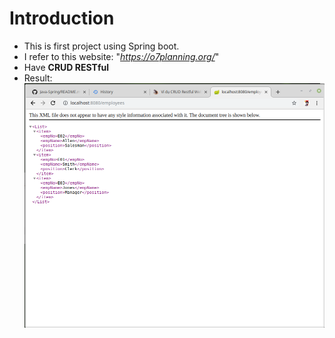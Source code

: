 # Introduction
- This is first project using Spring boot.
- I refer to this website: "*https://o7planning.org/*"
- Have **CRUD RESTful**
- Result: ![result](https://github.com/syaorannd/Java-Spring/blob/master/result.png)
